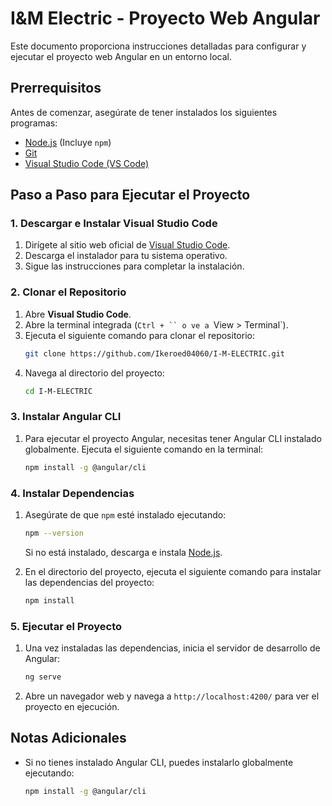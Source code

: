 # I&M Electric - Proyecto Web Angular

Este documento proporciona instrucciones detalladas para configurar y ejecutar el proyecto web Angular en un entorno local.

## Prerrequisitos

Antes de comenzar, asegúrate de tener instalados los siguientes programas:

- [Node.js](https://nodejs.org/) (Incluye `npm`)
- [Git](https://git-scm.com/)
- [Visual Studio Code (VS Code)](https://code.visualstudio.com/)

## Paso a Paso para Ejecutar el Proyecto

### 1. Descargar e Instalar Visual Studio Code
1. Dirígete al sitio web oficial de [Visual Studio Code](https://code.visualstudio.com/).
2. Descarga el instalador para tu sistema operativo.
3. Sigue las instrucciones para completar la instalación.

### 2. Clonar el Repositorio
1. Abre **Visual Studio Code**.
2. Abre la terminal integrada (`Ctrl + `` o ve a `View > Terminal`).
3. Ejecuta el siguiente comando para clonar el repositorio:
   ```bash
   git clone https://github.com/Ikeroed04060/I-M-ELECTRIC.git
   ```
4. Navega al directorio del proyecto:
   ```bash
   cd I-M-ELECTRIC
   ```

### 3. Instalar Angular CLI
1. Para ejecutar el proyecto Angular, necesitas tener Angular CLI instalado globalmente. Ejecuta el siguiente comando en la terminal:
   ```bash
   npm install -g @angular/cli
   ```

### 4. Instalar Dependencias
1. Asegúrate de que `npm` esté instalado ejecutando:
   ```bash
   npm --version
   ```
   Si no está instalado, descarga e instala [Node.js](https://nodejs.org/).

2. En el directorio del proyecto, ejecuta el siguiente comando para instalar las dependencias del proyecto:
   ```bash
   npm install
   ```

### 5. Ejecutar el Proyecto
1. Una vez instaladas las dependencias, inicia el servidor de desarrollo de Angular:
   ```bash
   ng serve
   ```
2. Abre un navegador web y navega a `http://localhost:4200/` para ver el proyecto en ejecución.

## Notas Adicionales
- Si no tienes instalado Angular CLI, puedes instalarlo globalmente ejecutando:
  ```bash
  npm install -g @angular/cli
  ```




